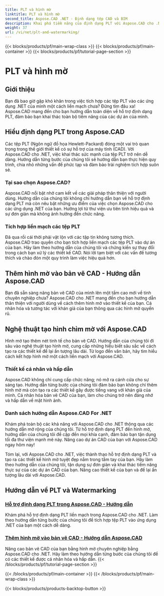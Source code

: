 ```yaml
---
title: PLT và hình mờ
linktitle: PLT và hình mờ
second_title: Aspose.CAD .NET - Định dạng tệp CAD và BIM
description: Khai phá tiềm năng của định dạng PLT với Aspose.CAD cho .NET. Tích hợp dễ dàng các tệp PLT vào ứng dụng của bạn bằng hướng dẫn từng bước của chúng tôi.
weight: 37
url: /vi/net/plt-and-watermarking/
---
```


{{< blocks/products/pf/main-wrap-class >}}
{{< blocks/products/pf/main-container >}}
{{< blocks/products/pf/tutorial-page-section >}}

# PLT và hình mờ


## Giới thiệu

Bạn đã bao giờ gặp khó khăn trong việc tích hợp các tệp PLT vào các ứng dụng .NET của mình một cách liền mạch chưa? Đừng tìm đâu xa! Aspose.CAD mang đến cho bạn hướng dẫn toàn diện về hỗ trợ định dạng PLT, đảm bảo bạn khai thác toàn bộ tiềm năng của các dự án của mình.

## Hiểu định dạng PLT trong Aspose.CAD

Các tệp PLT (Ngôn ngữ đồ họa Hewlett-Packard) đóng một vai trò quan trọng trong thế giới thiết kế có sự hỗ trợ của máy tính (CAD). Với Aspose.CAD cho .NET, việc khai thác sức mạnh của tệp PLT trở nên dễ dàng. Hướng dẫn từng bước của chúng tôi sẽ hướng dẫn bạn thực hiện quy trình, chia nhỏ những vấn đề phức tạp và đảm bảo trải nghiệm tích hợp suôn sẻ.

### Tại sao chọn Aspose.CAD?

Aspose.CAD nổi bật nhờ cam kết về các giải pháp thân thiện với người dùng. Hướng dẫn của chúng tôi không chỉ hướng dẫn bạn về hỗ trợ định dạng PLT mà còn nêu bật những ưu điểm của việc chọn Aspose.CAD cho các ứng dụng .NET của bạn. Hưởng lợi từ thư viện ưu tiên tính hiệu quả và sự đơn giản mà không ảnh hưởng đến chức năng.

### Tích hợp liền mạch các tệp PLT

Đã qua rồi cái thời phải vật lộn với các tập tin không tương thích. Aspose.CAD trao quyền cho bạn tích hợp liền mạch các tệp PLT vào dự án của bạn. Hãy làm theo hướng dẫn của chúng tôi và chứng kiến sự thay đổi trong cách bạn xử lý các thiết kế CAD. Nói lời tạm biệt với các vấn đề tương thích và chào đón một quy trình làm việc hiệu quả hơn.

## Thêm hình mờ vào bản vẽ CAD - Hướng dẫn Aspose.CAD

Bạn đã sẵn sàng nâng bản vẽ CAD của mình lên một tầm cao mới về tính chuyên nghiệp chưa? Aspose.CAD cho .NET mang đến cho bạn hướng dẫn thân thiện với người dùng về cách thêm hình mờ vào thiết kế của bạn. Cá nhân hóa và tương tác với khán giả của bạn thông qua các hình mờ quyến rũ.

## Nghệ thuật tạo hình chìm mờ với Aspose.CAD

Hình mờ tạo thêm nét tinh tế cho bản vẽ CAD. Hướng dẫn của chúng tôi đi sâu vào nghệ thuật tạo hình mờ, cung cấp những hiểu biết sâu sắc về cách tạo ra các thiết kế để lại ấn tượng lâu dài. Từ logo đến văn bản, hãy tìm hiểu cách kết hợp hình mờ một cách liền mạch với Aspose.CAD.

### Thiết kế cá nhân và hấp dẫn

Aspose.CAD không chỉ cung cấp chức năng; nó mở ra cánh cửa cho sự sáng tạo. Hướng dẫn từng bước của chúng tôi đảm bảo bạn không chỉ thêm hình mờ mà còn tạo ra các thiết kế gây được tiếng vang với khán giả của mình. Cá nhân hóa bản vẽ CAD của bạn, làm cho chúng trở nên đáng nhớ và hấp dẫn về mặt hình ảnh.

### Danh sách hướng dẫn Aspose.CAD For .NET

Khám phá toàn bộ các khả năng với Aspose.CAD cho .NET thông qua các hướng dẫn mở rộng của chúng tôi. Từ hỗ trợ định dạng PLT đến hình mờ, hướng dẫn của chúng tôi đề cập đến mọi khía cạnh, đảm bảo bạn tận dụng tối đa thư viện mạnh mẽ này. Nâng cao dự án CAD của bạn với Aspose.CAD ngay hôm nay!

Tóm lại, với Aspose.CAD cho .NET, việc thành thạo hỗ trợ định dạng PLT và tạo ra các thiết kế hình mờ tuyệt đẹp nằm trong tầm tay của bạn. Hãy làm theo hướng dẫn của chúng tôi, tận dụng sự đơn giản và khai thác tiềm năng thực sự của các dự án CAD của bạn. Nâng cao thiết kế của bạn và để lại ấn tượng lâu dài với Aspose.CAD.
## Hướng dẫn về PLT và Watermarking
### [Hỗ trợ định dạng PLT trong Aspose.CAD - Hướng dẫn](./plt-format-support-in-aspose-cad/)
Khám phá hỗ trợ định dạng PLT liền mạch trong Aspose.CAD cho .NET. Làm theo hướng dẫn từng bước của chúng tôi để tích hợp tệp PLT vào ứng dụng .NET của bạn một cách dễ dàng.
### [Thêm hình mờ vào bản vẽ CAD - Hướng dẫn Aspose.CAD](./adding-watermarks-to-cad-drawings/)
Nâng cao bản vẽ CAD của bạn bằng hình mờ chuyên nghiệp bằng Aspose.CAD cho .NET. Hãy làm theo hướng dẫn từng bước của chúng tôi để có các thiết kế được cá nhân hóa và hấp dẫn.
{{< /blocks/products/pf/tutorial-page-section >}}

{{< /blocks/products/pf/main-container >}}
{{< /blocks/products/pf/main-wrap-class >}}

{{< blocks/products/products-backtop-button >}}

